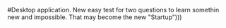 #Desktop application. New easy test for two questions to learn somethin new and impossible. That may become the new "Startup")))
